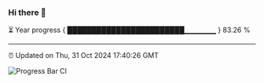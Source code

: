 ### Hi there 👋

⏳ Year progress { ████████████████████████▁▁▁▁▁▁ } 83.26 %

---

⏰ Updated on Thu, 31 Oct 2024 17:40:26 GMT

![Progress Bar CI](https://github.com/IshwaranRudhara/GIT-ACTION/workflows/Progress%20Bar%20CI/badge.svg)
